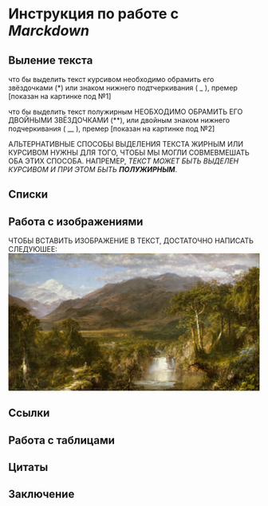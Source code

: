 # Инструкция по работе с *Marckdown*

## Выление текста

что бы выделить текст  курсивом необходимо обрамить его звёздочками (*) или знаком нижнего подтчеркивания 
( _ ), премер  [показан на картинке под №1]

что бы выделить текст полужирным НЕОБХОДИМО ОБРАМИТЬ ЕГО ДВОЙНЫМИ ЗВЁЗДОЧКАМИ (**), или двойным знаком нижнего подчеркивания ( __ ), премер  [показан на картинке под №2]

AЛЬТЕРНАТИВНЫЕ СПОСОБЫ ВЫДЕЛЕНИЯ ТЕКСТА ЖИРНЫМ ИЛИ КУРСИВОМ НУЖНЫ ДЛЯ ТОГО, ЧТОБЫ МЫ МОГЛИ СОВМЕВМЕШАТЬ ОБА ЭТИХ СПОСОБА. НАПРЕМЕР, _ТЕКСТ МОЖЕТ БЫТЬ ВЫДЕЛЕН КУРСИВОМ И ПРИ ЭТОМ БЫТЬ **ПОЛУЖИРНЫМ**_.

## Списки 

## Работа с изображениями

ЧТОБЫ ВСТАВИТЬ ИЗОБРАЖЕНИЕ В ТЕКСТ, ДОСТАТОЧНО НАПИСАТЬ СЛЕДУЮШЕЕ:               ![НАЗВАНИЕ КАРТИНЫ, frederic edwin.](blec.jpeg)

## Ссылки

## Работа с таблицами 

## Цитаты

## Заключение